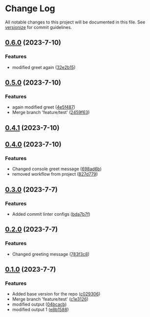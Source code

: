 # Change Log

All notable changes to this project will be documented in this file. See [versionize](https://github.com/versionize/versionize) for commit guidelines.

<a name="0.6.0"></a>
## [0.6.0](https://www.github.com/SMART2016/semantic-versioning/releases/tag/v0.6.0) (2023-7-10)

### Features

* modified greet again ([32e2b15](https://www.github.com/SMART2016/semantic-versioning/commit/32e2b1509dcb91bdaa2ce264800f961842119cb0))

<a name="0.5.0"></a>
## [0.5.0](https://www.github.com/SMART2016/semantic-versioning/releases/tag/v0.5.0) (2023-7-10)

### Features

* again modified greet ([4e5f487](https://www.github.com/SMART2016/semantic-versioning/commit/4e5f48737dc8c0162b85868a58ebff252c5a9a74))
* Merge branch 'feature/test' ([2459f63](https://www.github.com/SMART2016/semantic-versioning/commit/2459f633c2897d09e341c11f6dcb2ce7ee6aa754))

<a name="0.4.1"></a>
## [0.4.1](https://www.github.com/SMART2016/semantic-versioning/releases/tag/v0.4.1) (2023-7-10)

<a name="0.4.0"></a>
## [0.4.0](https://www.github.com/SMART2016/semantic-versioning/releases/tag/v0.4.0) (2023-7-10)

### Features

* Changed console greet message ([698ad6b](https://www.github.com/SMART2016/semantic-versioning/commit/698ad6b7515847a00bbf18e490e8dfe3429fc0c9))
* removed workflow from project ([827d779](https://www.github.com/SMART2016/semantic-versioning/commit/827d779796ef785266f75cde3f754661d4bdaa91))

<a name="0.3.0"></a>
## [0.3.0](https://www.github.com/SMART2016/semantic-versioning/releases/tag/v0.3.0) (2023-7-7)

### Features

* Added commit linter configs ([bda7b7f](https://www.github.com/SMART2016/semantic-versioning/commit/bda7b7f3ac58f1cf337349663af0cf0ae1722366))

<a name="0.2.0"></a>
## [0.2.0](https://www.github.com/SMART2016/semantic-versioning/releases/tag/v0.2.0) (2023-7-7)

### Features

* Changed greeting message ([783f3c8](https://www.github.com/SMART2016/semantic-versioning/commit/783f3c8912d5bcd4535b2787aadda940fe38740b))

<a name="0.1.0"></a>
## [0.1.0](https://www.github.com/SMART2016/semantic-versioning/releases/tag/v0.1.0) (2023-7-7)

### Features

* Added base version for the repo ([c029306](https://www.github.com/SMART2016/semantic-versioning/commit/c0293066ceee2f66e06366e1c1c8dd5ef84b88c0))
* Merge branch 'feature/test' ([c1e3126](https://www.github.com/SMART2016/semantic-versioning/commit/c1e31269db6a925b65ce64c373c79eee8440c3bc))
* modified output ([04bcacb](https://www.github.com/SMART2016/semantic-versioning/commit/04bcacbac633d19a1937f0aef7fd3f07e3715eae))
* modified output 1 ([e8b1588](https://www.github.com/SMART2016/semantic-versioning/commit/e8b15885ed34ad0ddb943754f9a237627e699a3b))


